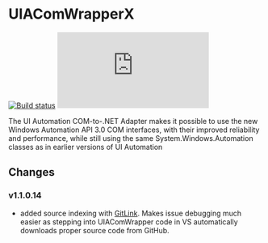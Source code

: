 UIAComWrapperX
=============

[![Build status](https://ci.appveyor.com/api/projects/status/oje79eml48u4t5aa/branch/master?svg=true)](https://ci.appveyor.com/project/ivan-danilov/uiacomwrapper/branch/master)
[![Test status](http://flauschig.ch/batch.php?type=tests&account=ivan-danilov&slug=UIAComWrapper&branch=master)](https://ci.appveyor.com/project/ivan-danilov/UiaComWrapper/branch/master)

The UI Automation COM-to-.NET Adapter makes it possible to use the new Windows Automation API 3.0 COM interfaces, with their improved reliability and performance, while still using the same System.Windows.Automation classes as in earlier versions of UI Automation

Changes
-------
### v1.1.0.14 
- added source indexing with [GitLink](https://github.com/GitTools/GitLink). Makes issue debugging much easier as stepping into UIAComWrapper code in VS automatically downloads proper source code from GitHub.
